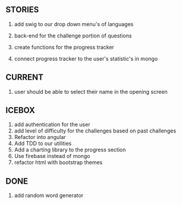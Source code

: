 ## STORIES
1. add swig to our drop down menu's of languages
1. back-end for the challenge portion of questions

1. create functions for the progress tracker
1. connect progress tracker to the user's statistic's in mongo


## CURRENT
1. user should be able to select their name in the opening screen


## ICEBOX
1. add authentication for the user
1. add level of difficulty for the challenges based on past challenges
1. Refactor into angular
1. Add TDD to our utilities
1. Add a charting library to the progress section
1. Use firebase instead of mongo
1. refactor html with bootstrap themes

## DONE
1. add random word generator
